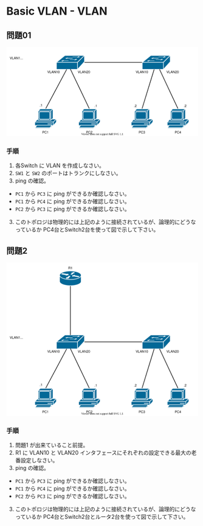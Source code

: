 # Basic VLAN - VLAN

## 問題01

![](fig/basic_vlan01_prob01.drawio.svg)

### 手順

1. 各Switch に VLAN を作成しなさい。
2. `SW1` と `SW2` のポートはトランクにしなさい。
2. ping の確認。
  - `PC1` から `PC3` に ping ができるか確認しなさい。
  - `PC1` から `PC4` に ping ができるか確認しなさい。
  - `PC2` から `PC3` に ping ができるか確認しなさい。
3. このトポロジは物理的には上記のように接続されているが、論理的にどうなっているか PC4台とSwitch2台を使って図で示して下さい。

## 問題2

![](fig/basic_vlan01_prob02.drawio.svg)

### 手順

1. 問題1 が出来ていること前提。
2. R1 に VLAN10 と VLAN20 インタフェースにそれぞれの設定できる最大の老番設定しなさい。
2. ping の確認。
  - `PC1` から `PC3` に ping ができるか確認しなさい。
  - `PC1` から `PC4` に ping ができるか確認しなさい。
  - `PC2` から `PC3` に ping ができるか確認しなさい。
3. このトポロジは物理的には上記のように接続されているが、論理的にどうなっているか PC4台とSwitch2台とルータ2台を使って図で示して下さい。

<!-- 1. ルータには割り当て可能な老番を指定していき、PC側には若番を指定していく。
2. Switch VLAN1 に IP とデフォルトゲートウェイを設定しなさい。
3. 適切にルーティングさせ、`PC1` から `SW1` に `ping` が出来るようにしなさい。 -->


